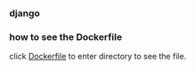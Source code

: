 ### django

### how to see the Dockerfile

click [Dockerfile](https://github.com/zhouzheng12/docker-imges)
to enter directory to see the file.






